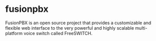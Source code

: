 fusionpbx
=========

FusionPBX is an open source project that provides a customizable and flexible web interface to the very powerful and highly scalable multi-platform voice switch called FreeSWITCH.